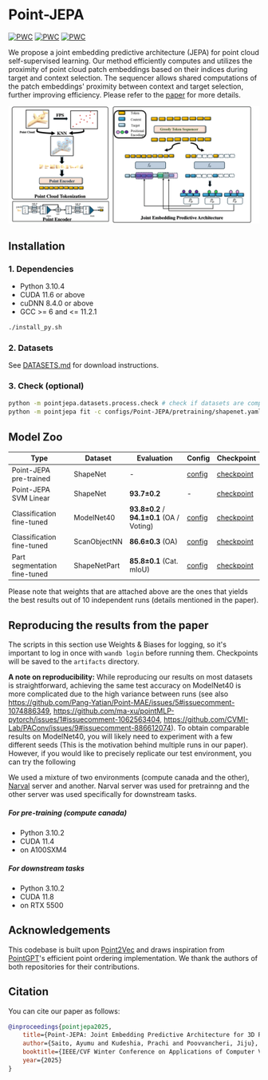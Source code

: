 # Point-JEPA

[![PWC](https://img.shields.io/endpoint.svg?url=https://paperswithcode.com/badge/point-jepa-a-joint-embedding-predictive/few-shot-3d-point-cloud-classification-on-3)](https://paperswithcode.com/sota/few-shot-3d-point-cloud-classification-on-3?p=point-jepa-a-joint-embedding-predictive) [![PWC](https://img.shields.io/endpoint.svg?url=https://paperswithcode.com/badge/point-jepa-a-joint-embedding-predictive/few-shot-3d-point-cloud-classification-on-4)](https://paperswithcode.com/sota/few-shot-3d-point-cloud-classification-on-4?p=point-jepa-a-joint-embedding-predictive) [![PWC](https://img.shields.io/endpoint.svg?url=https://paperswithcode.com/badge/point-jepa-a-joint-embedding-predictive/few-shot-3d-point-cloud-classification-on-2)](https://paperswithcode.com/sota/few-shot-3d-point-cloud-classification-on-2?p=point-jepa-a-joint-embedding-predictive) 

We propose a joint embedding predictive architecture (JEPA) for point cloud self-supervised learning. 
Our method efficiently computes and utilizes the proximity of point cloud patch embeddings based on their indices during target and context selection. 
The sequencer allows shared computations of the patch embeddings' proximity between context and target selection, further improving efficiency. 
Please refer to the [paper](https://arxiv.org/abs/2412.05555) for more details.

![architecture](misc/Arch.png)

## Installation

### 1. Dependencies
- Python 3.10.4
- CUDA 11.6 or above
- cuDNN 8.4.0 or above
- GCC >= 6 and <= 11.2.1

```bash
./install_py.sh
```

### 2. Datasets

See [DATASETS.md](DATASETS.md) for download instructions.

### 3. Check (optional)

```bash
python -m pointjepa.datasets.process.check # check if datasets are complete
python -m pointjepa fit -c configs/Point-JEPA/pretraining/shapenet.yaml
```

## Model Zoo


| Type                         | Dataset      | Evaluation                          | Config                                                                                       | Checkpoint                                                                                                                                    |
| ---------------------------- | ------------ | ----------------------------------- | -------------------------------------------------------------------------------------------- | --------------------------------------------------------------------------------------------------------------------------------------------- |
| Point-JEPA pre-trained        | ShapeNet     | -                                   | [config](configs/Point-JEPA/pretraining/shapenet.yaml)                                                  | [checkpoint](https://drive.google.com/file/d/1MR3OYA6N0TINyPCKgwOU3zswQoM8DXbY/view?usp=drive_link)                          |
| Point-JEPA SVM Linear | ShapeNet     | **93.7&pm;0.2**                                   | -                                                  | [checkpoint](https://drive.google.com/file/d/1MR3OYA6N0TINyPCKgwOU3zswQoM8DXbY/view?usp=drive_link)                          |
| Classification fine-tuned    | ModelNet40   | **93.8&pm;0.2** / **94.1&pm;0.1** (OA / Voting) | [config](configs/Point-JEPA/classification/modelnet40.yaml)   | [checkpoint](https://drive.google.com/file/d/1EOiHBu06pRah2MRlEapPQmks3BmjXgbB/view?usp=sharing)         |
| Classification fine-tuned    | ScanObjectNN | **86.6&pm;0.3** (OA)                      | [config](configs/Point-JEPA/classification/scanobjectnn.yaml) | [checkpoint](https://drive.google.com/file/d/1vnhQdVBliGxQ09vazZCuOlFsgBAThlqg/view?usp=sharing)       |
| Part segmentation fine-tuned | ShapeNetPart | **85.8&pm;0.1** (Cat. mIoU)               | [config](configs/Point-JEPA/part_segmentation/shapenetpart.yaml)                                        | [checkpoint](https://drive.google.com/file/d/1lS1_lKTsaTgQ4MCucfSCkmNyhLAgaxG7/view?usp=sharing) |


Please note that weights that are attached above are the ones that yields the best results out of 10 independent runs (details mentioned in the paper).

## Reproducing the results from the paper

The scripts in this section use Weights & Biases for logging, so it's important to log in once with `wandb login` before running them.
Checkpoints will be saved to the `artifacts` directory.

**A note on reproducibility:**
While reproducing our results on most datasets is straightforward, achieving the same test accuracy on ModelNet40 is more complicated due to the high variance between runs (see also https://github.com/Pang-Yatian/Point-MAE/issues/5#issuecomment-1074886349, https://github.com/ma-xu/pointMLP-pytorch/issues/1#issuecomment-1062563404, https://github.com/CVMI-Lab/PAConv/issues/9#issuecomment-886612074).
To obtain comparable results on ModelNet40, you will likely need to experiment with a few different seeds (This is the motivation behind multiple runs in our paper).
However, if you would like to precisely replicate our test environment, you can try the following

We used a mixture of  two environments (compute canada and the other), [Narval](https://docs.alliancecan.ca/wiki/Narval/en) server and another. Narval server was used for pretrainng and the other server was used specifically for downstream tasks. 

##### For pre-training (compute canada)
- Python 3.10.2
- CUDA 11.4 
- on A100SXM4

##### For downstream tasks
- Python 3.10.2
- CUDA 11.8
- on RTX 5500  

## Acknowledgements

This codebase is built upon [Point2Vec](https://github.com/kabouzeid/point2vec) and draws inspiration from [PointGPT](https://github.com/CVMI-Lab/PointGPT)'s efficient point ordering implementation. We thank the authors of both repositories for their contributions.

## Citation

You can cite our paper as follows:

```bibtex
@inproceedings{pointjepa2025,
    title={Point-JEPA: Joint Embedding Predictive Architecture for 3D Point Cloud Self-supervised Learning},
    author={Saito, Ayumu and Kudeshia, Prachi and Poovvancheri, Jiju},
    booktitle={IEEE/CVF Winter Conference on Applications of Computer Vision (WACV)},
    year={2025}
}
```

